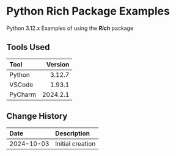# Python Rich Package Examples 
Python 3.12.x Examples of using the **_Rich_** package
## Tools Used

| Tool      |  Version |
|:----------|---------:|
| Python    |   3.12.7 |
| VSCode    |   1.93.1 |
| PyCharm   | 2024.2.1 |

## Change History

| Date       | Description      |
|:-----------|:-----------------|
| 2024-10-03 | Initial creation |

